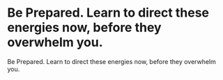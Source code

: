 # Be Prepared. Learn to direct these energies now, before they overwhelm you.

Be Prepared. Learn to direct these energies now, before they overwhelm you.